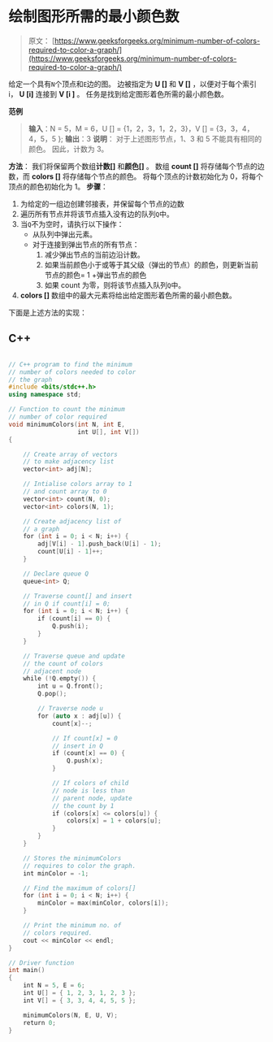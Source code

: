 # 绘制图形所需的最小颜色数

> 原文： [https://www.geeksforgeeks.org/minimum-number-of-colors-required-to-color-a-graph/](https://www.geeksforgeeks.org/minimum-number-of-colors-required-to-color-a-graph/)

给定一个具有`N`个顶点和`E`边的图。 边被指定为 **U []** 和 **V []** ，以便对于每个索引 i， **U [i]** 连接到 **V [i ]** 。 任务是找到给定图形着色所需的最小颜色数。

**范例**

> **输入**：N = 5，M = 6，U [] = {1，2，3，1，2，3}，V [] = {3，3，4，4，5，5 };
> **输出**：3
> **说明**：
> 对于上述图形节点，1、3 和 5 不能具有相同的颜色。 因此，计数为 3。

**方法**：
我们将保留两个数组**计数[]** 和**颜色[]** 。 数组 **count []** 将存储每个节点的边数，而 **colors []** 将存储每个节点的颜色。 将每个顶点的计数初始化为 0，将每个顶点的颜色初始化为 1。
**步骤**：

1.  为给定的一组边创建邻接表，并保留每个节点的边数
2.  遍历所有节点并将该节点插入没有边的队列`Q`中。
3.  当`Q`不为空时，请执行以下操作：
    *   从队列中弹出元素。
    *   对于连接到弹出节点的所有节点：
        1.  减少弹出节点的当前边沿计数。
        2.  如果当前颜色小于或等于其父级（弹出的节点）的颜色，则更新当前节点的颜色= 1 +弹出节点的颜色
        3.  如果 count 为零，则将该节点插入队列`Q`中。
4.  **colors []** 数组中的最大元素将给出给定图形着色所需的最小颜色数。

下面是上述方法的实现：

## C++

```cpp

// C++ program to find the minimum 
// number of colors needed to color 
// the graph 
#include <bits/stdc++.h> 
using namespace std; 

// Function to count the minimum 
// number of color required 
void minimumColors(int N, int E, 
                   int U[], int V[]) 
{ 

    // Create array of vectors 
    // to make adjacency list 
    vector<int> adj[N]; 

    // Intialise colors array to 1 
    // and count array to 0 
    vector<int> count(N, 0); 
    vector<int> colors(N, 1); 

    // Create adjacency list of 
    // a graph 
    for (int i = 0; i < N; i++) { 
        adj[V[i] - 1].push_back(U[i] - 1); 
        count[U[i] - 1]++; 
    } 

    // Declare queue Q 
    queue<int> Q; 

    // Traverse count[] and insert 
    // in Q if count[i] = 0; 
    for (int i = 0; i < N; i++) { 
        if (count[i] == 0) { 
            Q.push(i); 
        } 
    } 

    // Traverse queue and update 
    // the count of colors 
    // adjacent node 
    while (!Q.empty()) { 
        int u = Q.front(); 
        Q.pop(); 

        // Traverse node u 
        for (auto x : adj[u]) { 
            count[x]--; 

            // If count[x] = 0 
            // insert in Q 
            if (count[x] == 0) { 
                Q.push(x); 
            } 

            // If colors of child 
            // node is less than 
            // parent node, update 
            // the count by 1 
            if (colors[x] <= colors[u]) { 
                colors[x] = 1 + colors[u]; 
            } 
        } 
    } 

    // Stores the minimumColors 
    // requires to color the graph. 
    int minColor = -1; 

    // Find the maximum of colors[] 
    for (int i = 0; i < N; i++) { 
        minColor = max(minColor, colors[i]); 
    } 

    // Print the minimum no. of 
    // colors required. 
    cout << minColor << endl; 
} 

// Driver function 
int main() 
{ 
    int N = 5, E = 6; 
    int U[] = { 1, 2, 3, 1, 2, 3 }; 
    int V[] = { 3, 3, 4, 4, 5, 5 }; 

    minimumColors(N, E, U, V); 
    return 0; 
} 

```